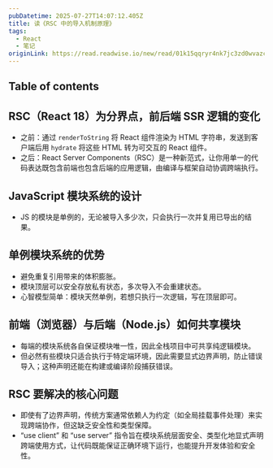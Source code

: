 ```yaml
---
pubDatetime: 2025-07-27T14:07:12.405Z
title: 读《RSC 中的导入机制原理》
tags:
  - React
  - 笔记
originLink: https://read.readwise.io/new/read/01k15qqryr4nk7jc3zd0wvazc2
---
```


## Table of contents

## RSC（React 18）为分界点，前后端 SSR 逻辑的变化

- 之前：通过 `renderToString` 将 React 组件渲染为 HTML 字符串，发送到客户端后用 `hydrate` 将这些 HTML 转为可交互的 React 组件。
- 之后：React Server Components（RSC）是一种新范式，让你用单一的代码表达既包含前端也包含后端的应用逻辑，由编译与框架自动协调跨端执行。

## JavaScript 模块系统的设计

- JS 的模块是单例的，无论被导入多少次，只会执行一次并复用已导出的结果。

## 单例模块系统的优势

- 避免重复引用带来的体积膨胀。
- 模块顶层可以安全存放私有状态，多次导入不会重建状态。
- 心智模型简单：模块天然单例，若想只执行一次逻辑，写在顶层即可。

## 前端（浏览器）与后端（Node.js）如何共享模块

- 每端的模块系统各自保证模块唯一性，因此全栈项目中可共享纯逻辑模块。
- 但必然有些模块只适合执行于特定端环境，因此需要显式边界声明，防止错误导入；这种声明还能在构建或编译阶段捕获错误。

## RSC 要解决的核心问题

- 即使有了边界声明，传统方案通常依赖人为约定（如全局挂载事件处理）来实现跨端协作，但这缺乏安全性和类型保障。
- “use client” 和 “use server” 指令旨在模块系统层面安全、类型化地显式声明跨端使用方式，让代码既能保证正确环境下运行，也能提升开发体验和安全性。
